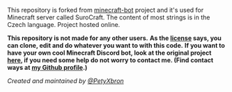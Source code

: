 This repository is forked from [minecraft-bot](https://github.com/PetyXbron/minecraft-bot) project and it's used for Minecraft server called SuroCraft.
The content of most strings is in the Czech language. Project hosted online.

**This repository is not made for any other users.**
**As the [license](https://github.com/surocraft/surocraft-bot/blob/main/LICENSE) says, you can clone, edit and do whatever you want to with this code.**
**If you want to have your own cool Minecraft Discord bot, look at the original project [here](https://github.com/PetyXbron/minecraft-bot), if you need some help do not worry to contact me. (Find contact ways at [my Github profile](https://github.com/PetyXbron).)**

*Created and maintained by [@PetyXbron](https://github.com/PetyXbron)*